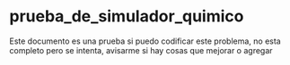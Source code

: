 # prueba_de_simulador_quimico
Este documento es una prueba si puedo codificar este problema, no esta completo pero se intenta, avisarme si hay cosas que mejorar o agregar
